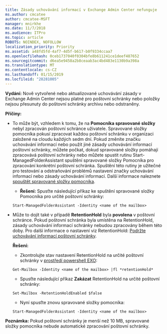 ```yaml
---
title: Zásady uchovávání informací v Exchange Admin Center nefunguje
ms.author: cmcatee
author: cmcatee-MSFT
manager: mnirkhe
ms.date: 11/7/2018
ms.audience: ITPro
ms.topic: article
ROBOTS: NOINDEX, NOFOLLOW
localization_priority: Priority
ms.assetid: a48fd5fd-4af7-4d5f-b617-b0f9334ccaa7
ms.openlocfilehash: 0ceb1737040f0304bfe8b611241ce1deef487652
ms.sourcegitcommit: d6ea5e9458a2b8ceaab3ac4bd483e1130b9a398a
ms.translationtype: MT
ms.contentlocale: cs-CZ
ms.lasthandoff: 01/15/2019
ms.locfileid: "28281005"
---
```

 **Vydání:** Nově vytvořené nebo aktualizované uchovávání zásady v Exchange Admin Center nejsou platné pro poštovní schránky nebo položky nejsou přesunuty do poštovní schránky archivu nebo odstraněny. 
  
 **Příčiny:**
  
- To může být, vzhledem k tomu, že na **Pomocníka spravované složky** nebyl zpracován poštovní schránce uživatele. Spravované složky pomocníka pokusí zpracovat každou poštovní schránku v organizaci založené na cloudu každých sedm dní. Pokud změníte značku uchovávání informací nebo použít jiné zásady uchovávání informací poštovní schránky, můžete počkat, dokud spravované složky pomáhají zpracovává poštovní schránky nebo můžete spustit rutinu Start-ManagedFolderAssistant spuštění spravované složky Pomocníka pro zpracování konkrétní poštovní schránka. Spuštění této rutiny je užitečné pro testování a odstraňování problémů nastavení značky uchovávání informací nebo zásady uchovávání informací. Další informace naleznete [spouštět spravované složky pomocníka](https://msdn.microsoft.com/en-us/library/gg271153%28v=exchsrvcs.149%29.aspx#managedfolderassist).
    
  - **Řešení:** Spusťte následující příkaz ke spuštění spravované složky Pomocníka pro určité poštovní schránky: 
    
  ```
  Start-ManagedFolderAssistant -Identity <name of the mailbox>
  ```

- Může to dojít také v případě **RetentionHold** byla **povolena** v poštovní schránce. Pokud poštovní schránka byla umístěna na RetentionHold, zásady uchovávání informací schránky nebudou zpracovány během této doby. Pro další informace o nastavení viz RetentionHold: [Podržte uchovávání informací poštovní schránky](https://docs.microsoft.com/en-us/exchange/security-and-compliance/messaging-records-management/mailbox-retention-hold).
    
    **Řešení:**
    
  - Zkontrolujte stav nastavení RetentionHold na určité poštovní schránky v [prostředí powershell EXO](https://docs.microsoft.com/en-us/powershell/exchange/exchange-online/connect-to-exchange-online-powershell/connect-to-exchange-online-powershell?view=exchange-ps):
    
  ```
  Get-Mailbox -Identity <name of the mailbox> |fl *retentionHold*
  ```

  - Spusťte následující příkaz **Zakázat** RetentionHold na určité poštovní schránky: 
    
  ```
  Set-Mailbox -RetentionHoldEnabled $false
  ```

  - Nyní spusťte znovu spravované složky pomocníka:
    
  ```
  Start-ManagedFolderAssistant -Identity <name of the mailbox>
  ```

 **Poznámka:** Pokud poštovní schránky je menší než 10 MB, spravované složky pomocníka nebude automatické zpracování poštovní schránky. 
  

